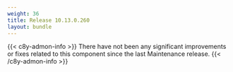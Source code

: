 ```yaml
---
weight: 36
title: Release 10.13.0.260
layout: bundle
---
```


<!--10.13.0.230-10.13.0.260-->

{{< c8y-admon-info >}}
There have not been any significant improvements or fixes related to this component since the last Maintenance release.
{{< /c8y-admon-info >}}
